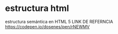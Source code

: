 # estructura html
estructura semántica en HTML 5
LINK DE REFERNCIA
https://codepen.io/dosenes/pen/rNEWMV
